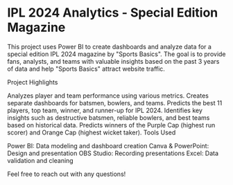 # IPL 2024 Analytics - Special Edition Magazine

This project uses Power BI to create dashboards and analyze data for a special edition IPL 2024 magazine by "Sports Basics". The goal is to provide fans, analysts, and teams with valuable insights based on the past 3 years of data and help "Sports Basics" attract website traffic.

Project Highlights

Analyzes player and team performance using various metrics.
Creates separate dashboards for batsmen, bowlers, and teams.
Predicts the best 11 players, top team, winner, and runner-up for IPL 2024.
Identifies key insights such as destructive batsmen, reliable bowlers, and best teams based on historical data.
Predicts winners of the Purple Cap (highest run scorer) and Orange Cap (highest wicket taker).
Tools Used

Power BI: Data modeling and dashboard creation
Canva & PowerPoint: Design and presentation
OBS Studio: Recording presentations
Excel: Data validation and cleaning

Feel free to reach out with any questions!

